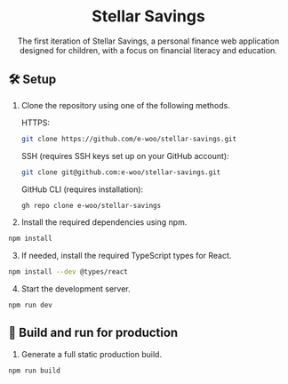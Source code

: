 <h1 align="center">
  Stellar Savings
</h1>
<p align="center">
  The first iteration of Stellar Savings, a personal finance web application designed for children, with a focus on financial literacy and education.
</p>

## 🛠 Setup

1. Clone the repository using one of the following methods.

    HTTPS:
     ```bash
     git clone https://github.com/e-woo/stellar-savings.git
     ```

   SSH (requires SSH keys set up on your GitHub account):
     ```bash
     git clone git@github.com:e-woo/stellar-savings.git
     ```

   GitHub CLI (requires installation):
     ```bash
     gh repo clone e-woo/stellar-savings
     ```

2. Install the required dependencies using npm.
```bash
npm install
```

3. If needed, install the required TypeScript types for React.
```bash
npm install --dev @types/react
```

4. Start the development server.
```bash
npm run dev
```

## 🚀 Build and run for production

1. Generate a full static production build.
```bash
npm run build
```
